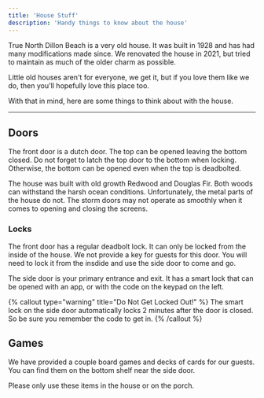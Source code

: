 ```yaml
---
title: 'House Stuff'
description: 'Handy things to know about the house'
---
```


True North Dillon Beach is a very old house. It was built in 1928 and has had many modifications made since. We renovated the house in 2021, but tried to maintain as much of the older charm as possible.

Little old houses aren't for everyone, we get it, but if you love them like we do, then you'll hopefully love this place too.

With that in mind, here are some things to think about with the house.

---

## Doors

The front door is a dutch door. The top can be opened leaving the bottom closed. Do not forget to latch the top door to the bottom when locking. Otherwise, the bottom can be opened even when the top is deadbolted.

The house was built with old growth Redwood and Douglas Fir. Both woods can withstand the harsh ocean conditions. Unfortunately, the metal parts of the house do not. The storm doors may not operate as smoothly when it comes to opening and closing the screens.

### Locks

The front door has a regular deadbolt lock. It can only be locked from the inside of the house. We not provide a key for guests for this door. You will need to lock it from the insdide and use the side door to come and go.

The side door is your primary entrance and exit. It has a smart lock that can be opened with an app, or with the code on the keypad on the left.

{% callout type="warning" title="Do Not Get Locked Out!" %}
The smart lock on the side door automatically locks 2 minutes after the door is closed. So be sure you remember the code to get in.
{% /callout %}

## Games

We have provided a couple board games and decks of cards for our guests. You can find them on the bottom shelf near the side door.

Please only use these items in the house or on the porch.
